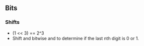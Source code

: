 ## Bits

### Shifts

- (1 << 3) == 2^3
- Shift and bitwise and to determine if the last nth digit is 0 or 1.
